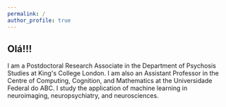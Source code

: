 ```yaml
---
permalink: /
author_profile: true
---
```


## Olá!!!
I am a Postdoctoral Research Associate in the Department of Psychosis Studies at King's College London. I am also an Assistant Professor in the Centre of Computing, Cognition, and Mathematics at the Universidade Federal do ABC. I study the application of machine learning in neuroimaging, neuropsychiatry, and neurosciences.
